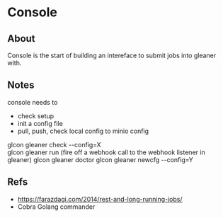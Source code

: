 # Console

## About

Console is the start of building an intereface to submit jobs into gleaner with.

## Notes

console needs to 

* check setup
* init a config file
* pull, push, check local config to minio config

glcon gleaner check --config=X  
glcon gleaner run   (fire off a webhook call to the webhook listener in gleaner)
glcon gleaner doctor
glcon gleaner newcfg --config=Y


## Refs

* https://farazdagi.com/2014/rest-and-long-running-jobs/ 
* Cobra Golang commander
